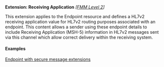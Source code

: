 **Extension: Receiving Application** *[[FMM Level 2](guidance.html)]*

This extension applies to the Endpoint resource and defines a HL7v2 receiving application value for HL7v2 routing purposes associated with an endpoint.
This content allows a sender using these endpoint details to include Receiving Application (MSH-5) information in HL7v2 messages sent via this channel which allow correct delivery within the receiving system.


#### Examples

[Endpoint with secure message extensions](Endpoint-example0.html)


